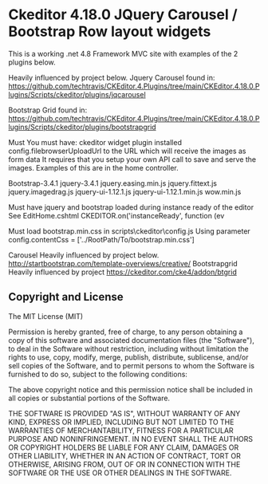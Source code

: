 # Ckeditor 4.18.0 JQuery Carousel  /  Bootstrap Row layout widgets
This is a working .net 4.8 Framework MVC site with examples of the 2 plugins below.
 
Heavily influenced by project below.
Jquery Carousel found in:
https://github.com/techtravis/CKEditor.4.Plugins/tree/main/CKEditor.4.18.0.Plugins/Scripts/ckeditor/plugins/jqcarousel

Bootstrap Grid found in: 
https://github.com/techtravis/CKEditor.4.Plugins/tree/main/CKEditor.4.18.0.Plugins/Scripts/ckeditor/plugins/bootstrapgrid 


Must You must have:
ckeditor widget plugin installed
config.filebrowserUploadUrl   to the URL which will receive the images as form data
It requires that you setup your own API call to save and serve the images.
Examples of this are in the home controller.

Bootstrap-3.4.1
jquery-3.4.1
jquery.easing.min.js
jquery.fittext.js
jquery.imagedrag.js
jquery-ui-1.12.1.js
jquery-ui-1.12.1.min.js
wow.min.js

Must have jquery and bootstrap loaded during instance ready of the editor   See EditHome.cshtml
CKEDITOR.on('instanceReady', function (ev

Must load bootstrap.min.css in scripts\ckeditor\config.js
Using parameter  config.contentCss = ['../RootPath/To/bootstrap.min.css']


Carousel Heavily influenced by project below. http://startbootstrap.com/template-overviews/creative/
Bootstrapgrid Heavily influenced by project  https://ckeditor.com/cke4/addon/btgrid 



## Copyright and License

The MIT License (MIT)

Permission is hereby granted, free of charge, to any person obtaining a copy
of this software and associated documentation files (the "Software"), to deal
in the Software without restriction, including without limitation the rights
to use, copy, modify, merge, publish, distribute, sublicense, and/or sell
copies of the Software, and to permit persons to whom the Software is
furnished to do so, subject to the following conditions:

The above copyright notice and this permission notice shall be included in all
copies or substantial portions of the Software.

THE SOFTWARE IS PROVIDED "AS IS", WITHOUT WARRANTY OF ANY KIND, EXPRESS OR
IMPLIED, INCLUDING BUT NOT LIMITED TO THE WARRANTIES OF MERCHANTABILITY,
FITNESS FOR A PARTICULAR PURPOSE AND NONINFRINGEMENT. IN NO EVENT SHALL THE
AUTHORS OR COPYRIGHT HOLDERS BE LIABLE FOR ANY CLAIM, DAMAGES OR OTHER
LIABILITY, WHETHER IN AN ACTION OF CONTRACT, TORT OR OTHERWISE, ARISING FROM,
OUT OF OR IN CONNECTION WITH THE SOFTWARE OR THE USE OR OTHER DEALINGS IN THE
SOFTWARE.
